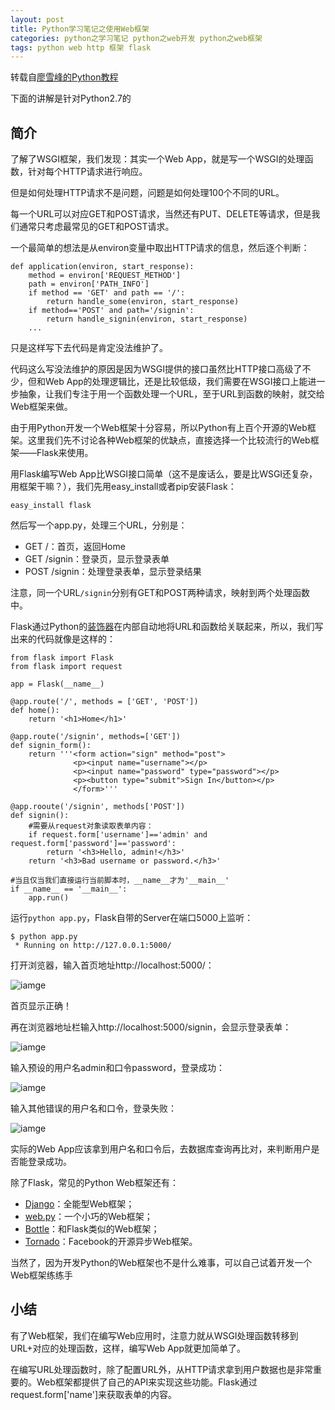 ```yaml
---
layout: post
title: Python学习笔记之使用Web框架
categories: python之学习笔记 python之web开发 python之web框架
tags: python web http 框架 flask
---
```


转载自[廖雪峰的Python教程](http://www.liaoxuefeng.com/wiki/001374738125095c955c1e6d8bb493182103fac9270762a000/001386832704232d6fb5df42dd34a7890fa6254351faac7000)

下面的讲解是针对Python2.7的

## 简介

了解了WSGI框架，我们发现：其实一个Web App，就是写一个WSGI的处理函数，针对每个HTTP请求进行响应。

但是如何处理HTTP请求不是问题，问题是如何处理100个不同的URL。

每一个URL可以对应GET和POST请求，当然还有PUT、DELETE等请求，但是我们通常只考虑最常见的GET和POST请求。

一个最简单的想法是从environ变量中取出HTTP请求的信息，然后逐个判断：

```
def application(environ, start_response):
    method = environ['REQUEST_METHOD']
    path = environ['PATH_INFO']
    if method == 'GET' and path == '/':
        return handle_some(environ, start_response)
    if method=='POST' and path='/signin':
        return handle_signin(environ, start_response)
    ...
```

只是这样写下去代码是肯定没法维护了。

代码这么写没法维护的原因是因为WSGI提供的接口虽然比HTTP接口高级了不少，但和Web App的处理逻辑比，还是比较低级，我们需要在WSGI接口上能进一步抽象，让我们专注于用一个函数处理一个URL，至于URL到函数的映射，就交给Web框架来做。

由于用Python开发一个Web框架十分容易，所以Python有上百个开源的Web框架。这里我们先不讨论各种Web框架的优缺点，直接选择一个比较流行的Web框架——Flask来使用。

用Flask编写Web App比WSGI接口简单（这不是废话么，要是比WSGI还复杂，用框架干嘛？），我们先用easy_install或者pip安装Flask：

```
easy_install flask
```

然后写一个app.py，处理三个URL，分别是：

* GET /：首页，返回Home
* GET /signin：登录页，显示登录表单
* POST /signin：处理登录表单，显示登录结果

注意，同一个URL`/signin`分别有GET和POST两种请求，映射到两个处理函数中。

Flask通过Python的[装饰器](http://www.liaoxuefeng.com/wiki/001374738125095c955c1e6d8bb493182103fac9270762a000/001386819879946007bbf6ad052463ab18034f0254bf355000)在内部自动地将URL和函数给关联起来，所以，我们写出来的代码就像是这样的：

```
from flask import Flask
from flask import request

app = Flask(__name__)

@app.route('/', methods = ['GET', 'POST'])
def home():
    return '<h1>Home</h1>'
    
@app.route('/signin', methods=['GET'])
def signin_form():
    return '''<form action="sign" method="post">
              <p><input name="username"></p>
              <p><input name="password" type="password"></p>
              <p><button type="submit">Sign In</button></p>
              </form>'''
              
@app.rooute('/signin', methods['POST'])
def signin():
    #需要从request对象读取表单内容：
    if request.form['username']=='admin' and request.form['password']=='password':
        return '<h3>Hello, admin!</h3>'
    return '<h3>Bad username or password.</h3>'
    
#当且仅当我们直接运行当前脚本时，__name__才为'__main__'
if __name__ == '__main__':
    app.run()
```

运行`python app.py`，Flask自带的Server在端口5000上监听：

```
$ python app.py 
 * Running on http://127.0.0.1:5000/
```

打开浏览器，输入首页地址http://localhost:5000/：

![iamge](../media/image/2016-01-19/04.png)

首页显示正确！

再在浏览器地址栏输入http://localhost:5000/signin，会显示登录表单：

![iamge](../media/image/2016-01-19/05.png)

输入预设的用户名admin和口令password，登录成功：

![iamge](../media/image/2016-01-19/06.png)

输入其他错误的用户名和口令，登录失败：

![iamge](../media/image/2016-01-19/07.png)

实际的Web App应该拿到用户名和口令后，去数据库查询再比对，来判断用户是否能登录成功。

除了Flask，常见的Python Web框架还有：

* [Django](https://www.djangoproject.com/)：全能型Web框架；
* [web.py](http://webpy.org/)：一个小巧的Web框架；
* [Bottle](http://bottlepy.org/)：和Flask类似的Web框架；
* [Tornado](http://www.tornadoweb.org/)：Facebook的开源异步Web框架。

当然了，因为开发Python的Web框架也不是什么难事，可以自己试着开发一个Web框架练练手

## 小结

有了Web框架，我们在编写Web应用时，注意力就从WSGI处理函数转移到URL+对应的处理函数，这样，编写Web App就更加简单了。

在编写URL处理函数时，除了配置URL外，从HTTP请求拿到用户数据也是非常重要的。Web框架都提供了自己的API来实现这些功能。Flask通过request.form['name']来获取表单的内容。
